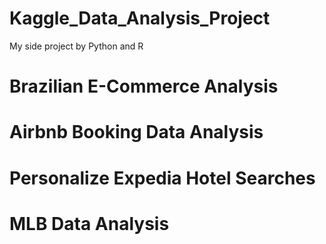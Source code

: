 # Kaggle_Data_Analysis_Project
My side project by Python and R

# Brazilian E-Commerce Analysis

# Airbnb Booking Data Analysis

# Personalize Expedia Hotel Searches

# MLB Data Analysis
